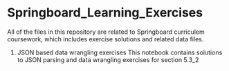 # Springboard_Learning_Exercises

All of the files in this repository are related to Springboard curriculem coursework, which includes exercise solutions and related data files.

1. JSON based data wrangling exercises
This notebook contains solutions to JSON parsing and data wrangling exercises for section 5.3_2
